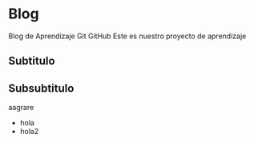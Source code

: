 # Blog
Blog de Aprendizaje Git GitHub
Este es nuestro proyecto de aprendizaje

## Subtitulo

## Subsubtitulo
aagrare

- hola
- hola2
